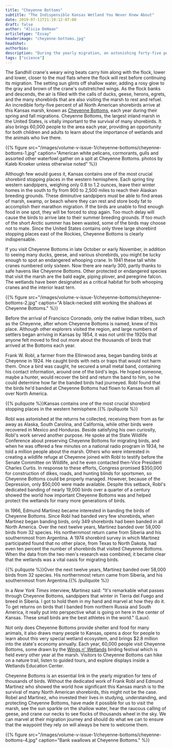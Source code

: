 ```yaml
---
title: "Cheyenne Bottoms"
subtitle: "The Indispensible Kansas Wetland You Never Knew About"
date: 2019-07-11T21:19:12-07:00
draft: false
author: "Alicia DeHaan"
articletype: "Essay"
headerimage: "cheyenne-bottoms.jpg"
headshot:
authorbio:
description: "During the yearly migration, an astonishing forty-five percent of all North American shorebirds pass through this Kansas marsh."
tags: ["science"]
---
```


The Sandhill crane's weary wing beats carry him along with the flock,
lower and lower, closer to the mud flats where the flock will rest
before continuing its migration. The setting sun glints off shallow
water, adding a rosy glow to the gray and brown of the crane's
outstretched wings. As the flock banks and descends, the air is filled
with the calls of ducks, geese, herons, egrets, and the many shorebirds
that are also visiting the marsh to rest and refuel. An incredible
forty-five percent of all North American shorebirds arrive at this
Kansas marsh, known as [Cheyenne Bottoms](https://ksoutdoors.com/KDWPT-Info/Locations/Wildlife-Areas/Southwest/Cheyenne-Bottoms),
each year during their spring and fall migrations. Cheyenne Bottoms, the
largest inland marsh in the United States, is vitally important to the
survival of many shorebirds. It also brings 60,000 people to the area
each year, providing an opportunity for both children and adults to
learn about the importance of wetlands and the animals who live there.

{{% figure src="/images/volume-v-issue-1/cheyenne-bottoms/cheyenne-bottoms-1.jpg" caption="American white pelicans, cormorants, gulls and assorted other waterfowl gather on a spit at Cheyenne Bottoms. photos by Kaleb Kroeker unless otherwise noted" %}}

Although few would guess it, Kansas contains one of the most crucial
shorebird stopping places in the western hemisphere. Each spring tiny
western sandpipers, weighing only 0.8 to 1.2 ounces, leave their winter
homes in the south to fly from 900 to 2,500 miles to reach their Alaskan
breeding grounds. These diminutive sandpipers must be able to find areas
of marsh, swamp, or beach where they can rest and store body fat to
accomplish their marathon migration. If the birds are unable to find
enough food in one spot, they will be forced to stop again. Too much
delay will cause the birds to arrive late to their summer breeding
grounds. If too much of the short Arctic summer has been wasted, some of
the birds may choose not to mate. Since the United States contains only
three large shorebird stopping places east of the Rockies, Cheyenne
Bottoms is clearly indispensable.

If you visit Cheyenne Bottoms in late October or early November, in
addition to seeing many ducks, geese, and various shorebirds, you might
be lucky enough to spot an endangered whooping crane. In 1941 these tall
white cranes numbered only sixteen. Now there are nearly 300, partly
thanks to safe havens like Cheyenne Bottoms. Other protected or
endangered species that visit the marsh are the bald eagle, piping
plover, and peregrine falcon. The wetlands have been designated as a
critical habitat for both whooping cranes and the interior least tern.

{{% figure src="/images/volume-v-issue-1/cheyenne-bottoms/cheyenne-bottoms-2.jpg" caption="A black-necked stilt working the shallows at Cheyenne Bottoms." %}}

Before the arrival of Francisco Coronado, only the native Indian tribes,
such as the Cheyenne, after whom Cheyenne Bottoms is named, knew of this
place. Although other explorers visited the region, and large numbers of
settlers began arriving in Kansas by 1854, it was not until the 1920s
that anyone felt moved to find out more about the thousands of birds
that arrived at the Bottoms each year.

Frank W. Robl, a farmer from the Ellinwood area, began banding birds at
Cheyenne in 1924. He caught birds with nets or traps that would not harm
them. Once a bird was caught, he secured a small metal band, containing
his contact information, around one of the bird's legs. He hoped
someone, maybe a hunter, would recover the bird and return the band to
him, so he could determine how far the banded birds had journeyed. Robl
found that the birds he'd banded at Cheyenne Bottoms had flown to Kansas
from all over North America.

{{% pullquote %}}Kansas contains one of the most crucial shorebird stopping places in the western hemisphere.{{% /pullquote %}}

Robl was astonished at the returns he collected, receiving them from as
far away as Alaska, South Carolina, and California, while other birds
were recovered in Mexico and Honduras. Beside satisfying his own
curiosity, Robl's work served another purpose. He spoke at the State
Wildlife Conference about preserving Cheyenne Bottoms for migrating
birds, and when he was offered a few minutes on a national radio program
in 1934, he told a million people about the marsh. Others who were
interested in creating a wildlife refuge at Cheyenne joined with Robl to
testify before the Senate Committee on Wildlife, and he even contacted
then-Vice President Charles Curtis. In response to these efforts,
Congress promised \$350,000 for construction of dikes, roads, and
hunting blinds for sportsmen, so Cheyenne Bottoms could be properly
managed. However, because of the Depression, only \$50,000 were made
available. Despite this setback, Robl's dedicated banding of nearly
19,000 birds over a quarter of a century showed the world how important
Cheyenne Bottoms was and helped protect the wetlands for many more
generations of birds.

In 1966, Edmund Martinez became interested in banding the birds of
Cheyenne Bottoms. Since Robl had banded very few shorebirds, when
Martinez began banding birds, only 349 shorebirds had been banded in all
North America. Over the next twelve years, Martinez banded over 58,000
birds from 32 species. His northernmost return came from Siberia and his
southernmost from Argentina. A 1974 shorebird survey in which Martinez
participated found that no other place, from Texas to North Dakota, had
even ten percent the number of shorebirds that visited Cheyenne Bottoms.
When the data from the two men's research was combined, it became clear
that the wetlands was a vital oasis for migrating birds.

{{% pullquote %}}Over the next twelve years, Martinez banded over 58,000 birds from 32 species. His northernmost return came from Siberia, and his southernmost from Argentina.{{% /pullquote %}}

In a *New York Times* interview, Martinez said: "It's remarkable what
passes through Cheyenne Bottoms, sandpipers that winter in Tierra del
Fuego and breed in Siberia. I got to hold them in my hand and marvel at
how they do it. To get returns on birds that I banded from northern
Russia and South America, it really put into perspective what is going
on here in the center of Kansas. These small birds are the best athletes
in the world." (Laux).

Not only does Cheyenne Bottoms provide shelter and food for many
animals, it also draws many people to Kansas, opens a door for people to
learn about this very special wetland ecosystem, and brings \$2.8
million into the state's economy annually. Each year, 60,000 people
visit Cheyenne Bottoms, some drawn by the [Wings n' Wetlands](http://wetlandscenter.fhsu.edu/wings-n-wetlands-birding-festival)
birding festival which is held every other year at the marsh. Visitors
to Cheyenne Bottoms can hike on a nature trail, listen to guided tours,
and explore displays inside a Wetlands Education Center.

Cheyenne Bottoms is an essential link in the yearly migration for tens
of thousands of birds. Without the dedicated work of Frank Robl and
Edmund Martinez who showed the world how significant this Kansas marsh
is to the survival of many North American shorebirds, this might not be
the case. Robel and Martinez, who invested their lives in studying,
understanding, and protecting Cheyenne Bottoms, have made it possible
for us to visit the marsh, see the sun sparkle on the shallow water,
hear the raucous calling of geese, and crane our necks to see flocks of
thousands wheel in the sky. We can marvel at their migration journey and
should do what we can to ensure that the waypoint they rely on will
always be here to welcome them.

{{% figure src="/images/volume-v-issue-1/cheyenne-bottoms/cheyenne-bottoms-4.jpg" caption="Bank swallows at Cheyenne Bottoms." %}}